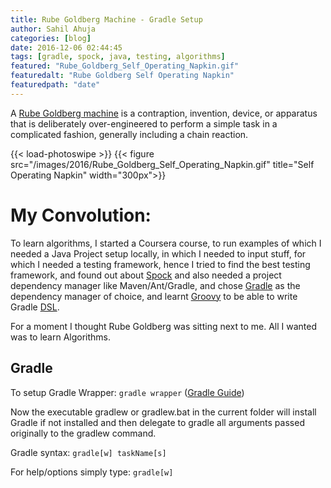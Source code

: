 ```yaml
---
title: Rube Goldberg Machine - Gradle Setup
author: Sahil Ahuja
categories: [blog]
date: 2016-12-06 02:44:45
tags: [gradle, spock, java, testing, algorithms]
featured: "Rube_Goldberg_Self_Operating_Napkin.gif"
featuredalt: "Rube Goldberg Self Operating Napkin"
featuredpath: "date"
---
```


A [Rube Goldberg machine](https://en.wikipedia.org/wiki/Rube_Goldberg_machine) is a contraption, invention, device, or apparatus that is deliberately over-engineered to perform a simple task in a complicated fashion, generally including a chain reaction.
<!--more-->
{{< load-photoswipe >}}
{{< figure src="/images/2016/Rube_Goldberg_Self_Operating_Napkin.gif" title="Self Operating Napkin" width="300px">}}

My Convolution:
===============
To learn algorithms, I started a Coursera course, to run examples of which I needed a Java Project setup locally, in which I needed to input stuff, for which I needed a testing framework, hence I tried to find the best testing framework, and found out about [Spock](https://en.wikipedia.org/wiki/Spock_%28testing_framework%29) and also needed a project dependency manager like Maven/Ant/Gradle, and chose [Gradle](https://en.wikipedia.org/wiki/Gradle) as the dependency manager of choice, and learnt [Groovy](https://en.wikipedia.org/wiki/Groovy_%28programming_language%29) to be able to write Gradle [DSL](https://en.wikipedia.org/wiki/Domain-specific_language).

For a moment I thought Rube Goldberg was sitting next to me. All I wanted was to learn Algorithms.

Gradle
------
To setup Gradle Wrapper: `gradle wrapper` ([Gradle Guide](https://docs.gradle.org/current/userguide/userguide.html))

Now the executable gradlew or gradlew.bat in the current folder will install Gradle if not installed and then delegate to gradle all arguments passed originally to the gradlew command.

Gradle syntax: `gradle[w] taskName[s]`

For help/options simply type: `gradle[w]`
